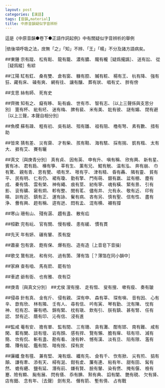 ```yaml
---
layout: post
categories: [漢語]
tags: [音韻,material]
title: 中原音韻疑似字音辨析
---
```

這是《中原音韻●卷下●正語作詞起例》中有關疑似字音辨析的舉例

|依後項呼吸之法，庻無「之」「知」不辨、「王」「楊」不分及諸方語病矣。

##東鍾
宗有蹤、 松有鬆、 龍有籠、 濃有膿、 隴有櫳［疑爲攏譌］、 送有訟、 從［疑爲縱］有綜

##江陽
缸有釭、 桑有雙、 倉有窗、 糠有腔、 贓有粧、 楊有王、 杭有降、 強有狂、藏有床、 磉有爽、 網有往、 讓有釀、 葬有狀、 唱有丈、 胖有傍

##支思
絲有師、 死有史

##齊微
知有之、 癡有眵、 恥有齒、 世有市、 智有志、｛以上三聲係與支思分別｝ 篦有杯、 紕有䋔、 迷有梅、 脾有裴、 米有美、 妣有彼、 謎有媚、 閉有避｛以上三聲，本聲自相分別｝

##魚模
蘇有疎、 粗有初、 吳有胡、 殂有雛、 祖有阻、 櫓有弩、 素有數、 措有助

##皆來
猜有差、 災有齋、 才有柴、 孩有鞋、 海有駭、 採有揣、 凱有楷、 太有大、 捱有艾、 賽有曬

##真文｛與庚青分別｝
真有貞、 因有英、 申有升、 嗔有稱、 欣有興、 新有星、 賓有冰、 君有扃、 榛有箏、 莘有生、 薰有兄、 鯤有觥、 温有泓、 奔有崩、 巾有驚、 親有青、 恩有甖、 噴有烹、 哏有亨、 津有精、 昏有轟、 隣有靈、 貧有平、 民有明、 仁有仍、 裙有瓊、 勤有擎、 門有萌、 銀有嬴、 盆有棚、 塵有成、 秦有情、 雲有榮、 神有繩、 痕有莖、 紉有寧、 魂有橫、 緊有景、 引有影、 衮有礦、 窘有炯、 軫有整、 閔有茗、 儘有井、 允有永、 敬有近、 印有暎、 訓有迥、 鎮有正、 運有詠、 鬢有病、 吝有另、 慎有聖、 信有性、 盡有浄、 釁有興、 趂有稱、 逩有迸、 悶有孟、 混有横、 襯有撐

##寒山
珊有山、 殘有潺、 趲有盞、 散有疝

##桓歡
完有岏、 官有關、 慢有幔、 患有緩、 慣有貫

##先天
年有妍、 碾有輦、 羨有旋

##蕭豪
包有褒、 飽有保、 爆有抱、 造有造｛上音皂下音操｝

##歌戈
鵞有訛、 和有何、 過有箇、 薄有箔［？薄箔在同小韻中］

##家麻
查有咱、 馬有麽、 罷有怕

##車遮
爺有衙、 也有雅、 夜有亞

##庚青｛與真文分別｝
##尤侯
溲有搜、 走有㥮、 叟有搜、 嗽有瘦、 奏有皺

##侵尋
針有真、 金有斤、 侵有親、 深有申、 森有莘、 琛有嗔、 音有因、 心有辛、 歆有欣、 林有隣、 壬有人、 尋有信、 吟有寅、 琴有勤、 沈有陳、 忱有神、 稔有忍、 審有哂、 錦有緊、 枕有瑱、 飲有引、 朕有鎮、 甚有腎、 任有認、 禁有近、 蔭有印、 沁有信、 浸有進 

##監咸
菴有安、 擔有單、 監有間、 三有珊、 貪有灘、 酣有邯、 南有難、 咸有閑、 藍有闌、 談有壇、 岩有顏、 感有捍、 覽有懶、 膽有癉、 毯有坦、 減有簡、 坎有侃、 斬有盞、 勘有看、 淦有幹、 憾有漢、 淡有旦、 陷有限、 濫有爛、 賺有綻、 鑑有間、 暗有按、 探有炭

##廉纖
詹有氊、 兼有堅、 淹有烟、 纖有先、 僉有千、 忺有掀、 尖有煎、 掂有顛、 謙有牽、 添有天、 樳有涎、 鉗有䖍、 簾有連、 粘有年、 甜有田、 髯有然、 蟾有纒、 鹽有延、 潛有前、 嫌有賢、 臉有輦、 染有㒄、 掩有偃、 檢有蹇、險有顯、 颭有展、 閃有僐、 忝有腆、 㸃有典、 諂有闡、 艷有硯、 欠有撁、 店有鈿、 念有年、｛去聲｝ 劍有見、 僭有箭、 塹有倩、 占有戰
